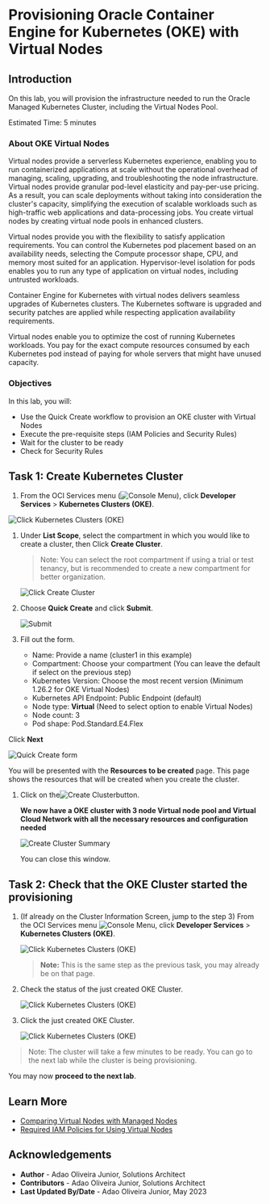 # Provisioning Oracle Container Engine for Kubernetes (OKE) with Virtual Nodes

## Introduction

On this lab, you will provision the infrastructure needed to run the Oracle Managed Kubernetes Cluster, including the Virtual Nodes Pool.

Estimated Time: 5 minutes

### About OKE Virtual Nodes

Virtual nodes provide a serverless Kubernetes experience, enabling you to run containerized applications at scale without the operational overhead of managing, scaling, upgrading, and troubleshooting the node infrastructure. Virtual nodes provide granular pod-level elasticity and pay-per-use pricing. As a result, you can scale deployments without taking into consideration the cluster's capacity, simplifying the execution of scalable workloads such as high-traffic web applications and data-processing jobs. You create virtual nodes by creating virtual node pools in enhanced clusters.

Virtual nodes provide you with the flexibility to satisfy application requirements. You can control the Kubernetes pod placement based on an availability needs, selecting the Compute processor shape, CPU, and memory most suited for an application. Hypervisor-level isolation for pods enables you to run any type of application on virtual nodes, including untrusted workloads.

Container Engine for Kubernetes with virtual nodes delivers seamless upgrades of Kubernetes clusters. The Kubernetes software is upgraded and security patches are applied while respecting application availability requirements.

Virtual nodes enable you to optimize the cost of running Kubernetes workloads. You pay for the exact compute resources consumed by each Kubernetes pod instead of paying for whole servers that might have unused capacity.

### Objectives

In this lab, you will:

* Use the Quick Create workflow to provision an OKE cluster with Virtual Nodes
* Execute the pre-requisite steps (IAM Policies and Security Rules)
* Wait for the cluster to be ready
* Check for Security Rules

## Task 1: Create Kubernetes Cluster

1. From the OCI Services menu (![Console Menu](images/oci_hamburger_menu.png)), click **Developer Services** > **Kubernetes Clusters (OKE)**.

  ![Click Kubernetes Clusters (OKE)](images/oci_oke_menu.png)

1. Under **List Scope**, select the compartment in which you would like to create a cluster, then Click **Create Cluster**.

    > Note: You can select the root compartment if using a trial or test tenancy, but is recommended to create a new compartment for better organization.

    ![Click Create Cluster](images/oci_oke_landing.png)

1. Choose **Quick Create** and click **Submit**.

    ![Submit](images/oke_create_cluster_quick_create.png)

1. Fill out the form.

    * Name: Provide a name (cluster1 in this example)
    * Compartment: Choose your compartment (You can leave the default if select on the previous step)
    * Kubernetes Version: Choose the most recent version (Minimum 1.26.2 for OKE Virtual Nodes)
    * Kubernetes API Endpoint: Public Endpoint (default)
    * Node type: **Virtual** (Need to select option to enable Virtual Nodes)
    * Node count: 3
    * Pod shape: Pod.Standard.E4.Flex

  Click **Next**

  ![Quick Create form](images/oke_create_quick_cluster_form.png)

  You will be presented with the **Resources to be created** page. This page shows the resources that will be created when you create the cluster.

1. Click on the![Create Cluster](images/oke_create_cluster_button.png)button.

    **We now have a OKE cluster with 3 node Virtual node pool and Virtual Cloud Network with all the necessary resources and configuration needed**

    ![Create Cluster Summary](images/oke_created_resources.png)

    You can close this window.

## Task 2: Check that the OKE Cluster started the provisioning

1. (If already on the Cluster Information Screen, jump to the step 3) From the OCI Services menu ![Console Menu](images/oci_hamburger_menu.png), click **Developer Services** > **Kubernetes Clusters (OKE)**.

    ![Click Kubernetes Clusters (OKE)](images/oci_oke_menu.png)

    > **Note:** This is the same step as the previous task, you may already be on that page.

1. Check the status of the just created OKE Cluster.

    ![Click Kubernetes Clusters (OKE)](images/oke_list_clusters_creating.png)

1. Click the just created OKE Cluster.

    ![Click Kubernetes Clusters (OKE)](images/oke_creating_cluster.png)

> Note: The cluster will take a few minutes to be ready. You can go to the next lab while the cluster is being provisioning.

You may now **proceed to the next lab**.

## Learn More

* [Comparing Virtual Nodes with Managed Nodes](https://docs.oracle.com/en-us/iaas/Content/ContEng/Tasks/contengcomparingvirtualwithmanagednodes_topic.htm#contengusingvirtualormanagednodes_topic)
* [Required IAM Policies for Using Virtual Nodes](https://docs.oracle.com/en-us/iaas/Content/ContEng/Tasks/contengvirtualnodes-Required_IAM_Policies.htm)

## Acknowledgements

* **Author** - Adao Oliveira Junior, Solutions Architect
* **Contributors** -  Adao Oliveira Junior, Solutions Architect
* **Last Updated By/Date** - Adao Oliveira Junior, May 2023
